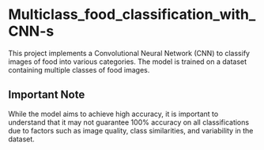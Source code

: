 # Multiclass_food_classification_with_CNN-s

This project implements a Convolutional Neural Network (CNN) to classify images of food into various categories. The model is trained on a dataset containing multiple classes of food images.

## Important Note

While the model aims to achieve high accuracy, it is important to understand that it may not guarantee 100% accuracy on all classifications due to factors such as image quality, class similarities, and variability in the dataset.
